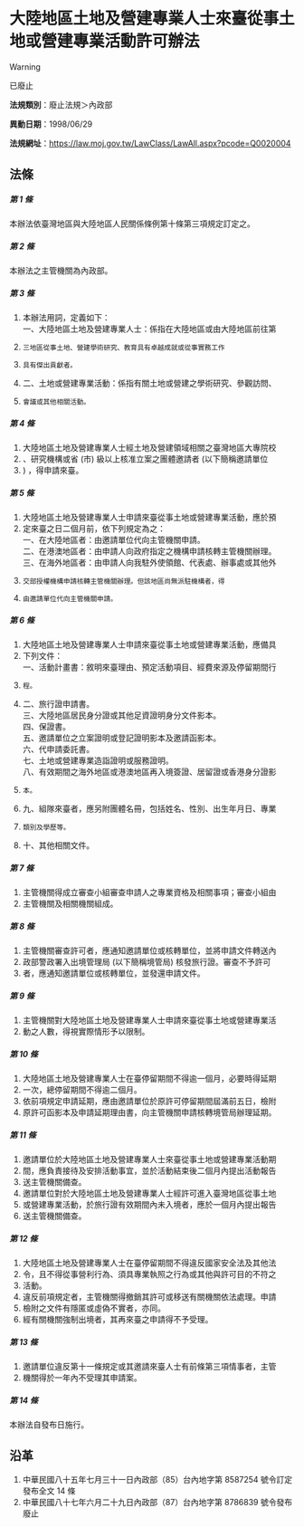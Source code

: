 # 大陸地區土地及營建專業人士來臺從事土地或營建專業活動許可辦法


> [!WARNING]
> 已廢止


**法規類別**：廢止法規＞內政部

**異動日期**：1998/06/29  

**法規網址**：https://law.moj.gov.tw/LawClass/LawAll.aspx?pcode=Q0020004



## 法條
##### 第 1 條
本辦法依臺灣地區與大陸地區人民關係條例第十條第三項規定訂定之。

##### 第 2 條
本辦法之主管機關為內政部。

##### 第 3 條
1. 本辦法用詞，定義如下：  
一、大陸地區土地及營建專業人士：係指在大陸地區或由大陸地區前往第
1.     三地區從事土地、營建學術研究、教育具有卓越成就或從事實務工作
1.     具有傑出貢獻者。
1. 二、土地或營建專業活動：係指有關土地或營建之學術研究、參觀訪問、
1.     會議或其他相關活動。

##### 第 4 條
1. 大陸地區土地及營建專業人士經土地及營建領域相關之臺灣地區大專院校
1. 、研究機構或省 (市) 級以上核准立案之團體邀請者 (以下簡稱邀請單位
1. ) ，得申請來臺。

##### 第 5 條
1. 大陸地區土地及營建專業人士申請來臺從事土地或營建專業活動，應於預
1. 定來臺之日二個月前，依下列規定為之：  
一、在大陸地區者：由邀請單位代向主管機關申請。  
二、在港澳地區者：由申請人向政府指定之機構申請核轉主管機關辦理。  
三、在海外地區者：由申請人向我駐外使領館、代表處、辦事處或其他外
1.     交部授權機構申請核轉主管機關辦理。但該地區尚無派駐機構者，得
1.     由邀請單位代向主管機關申請。

##### 第 6 條
1. 大陸地區土地及營建專業人士申請來臺從事土地或營建專業活動，應備具
1. 下列文件：  
一、活動計畫書：敘明來臺理由、預定活動項目、經費來源及停留期間行
1.     程。
1. 二、旅行證申請書。  
三、大陸地區居民身分證或其他足資證明身分文件影本。  
四、保證書。  
五、邀請單位之立案證明或登記證明影本及邀請函影本。  
六、代申請委託書。  
七、土地或營建專業造詣證明或服務證明。  
八、有效期間之海外地區或港澳地區再入境簽證、居留證或香港身分證影
1.     本。
1. 九、組隊來臺者，應另附團體名冊，包括姓名、性別、出生年月日、專業
1.     類別及學歷等。
1. 十、其他相關文件。

##### 第 7 條
1. 主管機關得成立審查小組審查申請人之專業資格及相關事項；審查小組由
1. 主管機關及相關機關組成。

##### 第 8 條
1. 主管機關審查許可者，應通知邀請單位或核轉單位，並將申請文件轉送內
1. 政部警政署入出境管理局 (以下簡稱境管局) 核發旅行證。審查不予許可
1. 者，應通知邀請單位或核轉單位，並發還申請文件。

##### 第 9 條
1. 主管機關對大陸地區土地及營建專業人士申請來臺從事土地或營建專業活
1. 動之人數，得視實際情形予以限制。

##### 第 10 條
1. 大陸地區土地及營建專業人士在臺停留期間不得逾一個月，必要時得延期
1. 一次，總停留期間不得逾二個月。
1. 依前項規定申請延期，應由邀請單位於原許可停留期間屆滿前五日，檢附
1. 原許可函影本及申請延期理由書，向主管機關申請核轉境管局辦理延期。

##### 第 11 條
1. 邀請單位於大陸地區土地及營建專業人士來臺從事土地或營建專業活動期
1. 間，應負責接待及安排活動事宜，並於活動結束後二個月內提出活動報告
1. 送主管機關備查。
1. 邀請單位對於大陸地區土地及營建專業人士經許可進入臺灣地區從事土地
1. 或營建專業活動，於旅行證有效期間內未入境者，應於一個月內提出報告
1. 送主管機關備查。

##### 第 12 條
1. 大陸地區土地及營建專業人士在臺停留期間不得違反國家安全法及其他法
1. 令，且不得從事營利行為、須具專業執照之行為或其他與許可目的不符之
1. 活動。
1. 違反前項規定者，主管機關得撤銷其許可或移送有關機關依法處理。申請
1. 檢附之文件有隱匿或虛偽不實者，亦同。
1. 經有關機關強制出境者，其再來臺之申請得不予受理。

##### 第 13 條
1. 邀請單位違反第十一條規定或其邀請來臺人士有前條第三項情事者，主管
1. 機關得於一年內不受理其申請案。

##### 第 14 條
本辦法自發布日施行。

## 沿革
1. 中華民國八十五年七月三十一日內政部（85）台內地字第 8587254  號令訂定發布全文 14 條
1. 中華民國八十七年六月二十九日內政部（87）台內地字第 8786839  號令發布廢止

